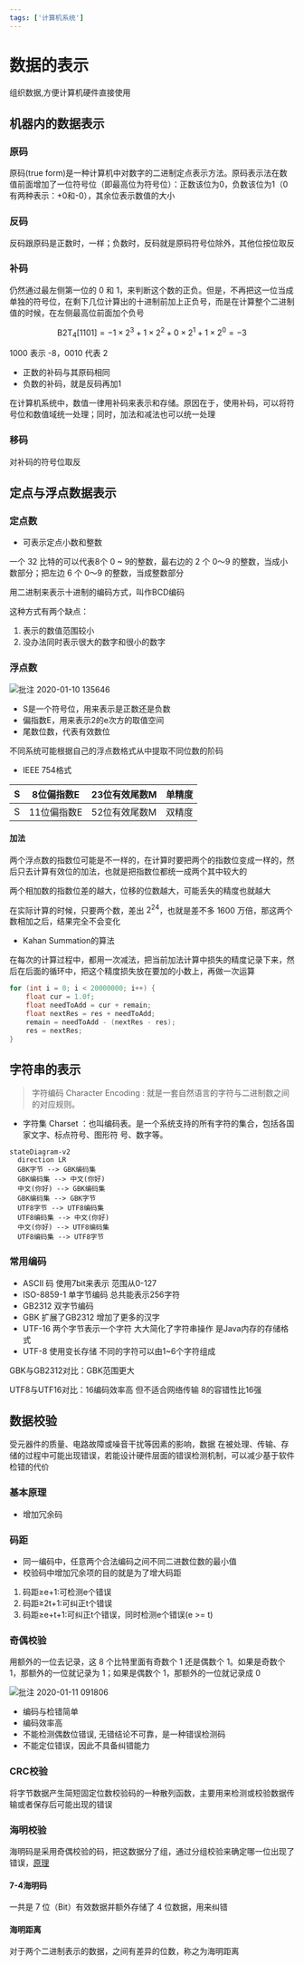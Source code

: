 ```yaml
---
tags: ['计算机系统']
---
```


# 数据的表示

组织数据,方便计算机硬件直接使用

## 机器内的数据表示

### 原码

原码(true form)是一种计算机中对数字的二进制定点表示方法。原码表示法在数值前面增加了一位符号位（即最高位为符号位）：正数该位为0，负数该位为1（0有两种表示：+0和-0），其余位表示数值的大小

### 反码

反码跟原码是正数时，一样；负数时，反码就是原码符号位除外，其他位按位取反

### 补码

仍然通过最左侧第一位的 0 和 1，来判断这个数的正负。但是，不再把这一位当成单独的符号位，在剩下几位计算出的十进制前加上正负号，而是在计算整个二进制值的时候，在左侧最高位前面加个负号

$$
\mathsf{B2T}_4[1101] = -1\times2^3+1\times2^2+0\times2^1+1\times2^0=-3
$$

1000 表示 -8，0010 代表 2

- 正数的补码与其原码相同
- 负数的补码，就是反码再加1

在计算机系统中，数值一律用补码来表示和存储。原因在于，使用补码，可以将符号位和数值域统一处理；同时，加法和减法也可以统一处理

### 移码

对补码的符号位取反

## 定点与浮点数据表示

### 定点数

- 可表示定点小数和整数

一个 32 比特的可以代表8个 0 ~ 9的整数，最右边的 2 个 0～9 的整数，当成小数部分；把左边 6 个 0～9 的整数，当成整数部分

用二进制来表示十进制的编码方式，叫作BCD编码

这种方式有两个缺点：

1. 表示的数值范围较小
2. 没办法同时表示很大的数字和很小的数字

### 浮点数

![批注 2020-01-10 135646](/assets/批注%202020-01-10%20135646.png)

- S是一个符号位，用来表示是正数还是负数
- 偏指数E，用来表示2的e次方的取值空间
- 尾数位数，代表有效数位

不同系统可能根据自己的浮点数格式从中提取不同位数的阶码

- IEEE 754格式

S | 8位偏指数E | 23位有效尾数M | 单精度
-|-|-|-
  | S      | 11位偏指数E  | 52位有效尾数M | 双精度

#### 加法

两个浮点数的指数位可能是不一样的，在计算时要把两个的指数位变成一样的，然后只去计算有效位的加法，也就是把指数位都统一成两个其中较大的

两个相加数的指数位差的越大，位移的位数越大，可能丢失的精度也就越大

在实际计算的时候，只要两个数，差出 $2^{24}$，也就是差不多 1600 万倍，那这两个数相加之后，结果完全不会变化

- Kahan Summation的算法

在每次的计算过程中，都用一次减法，把当前加法计算中损失的精度记录下来，然后在后面的循环中，把这个精度损失放在要加的小数上，再做一次运算

```java
for (int i = 0; i < 20000000; i++) {
    float cur = 1.0f;
    float needToAdd = cur + remain;
    float nextRes = res + needToAdd;
    remain = needToAdd - (nextRes - res);
    res = nextRes;
}
```

## 字符串的表示

> 字符编码 Character Encoding : 就是一套自然语言的字符与二进制数之间的对应规则。 

- 字符集 Charset ：也叫编码表。是一个系统支持的所有字符的集合，包括各国家文字、标点符号、图形符 号、数字等。

```mermaid
stateDiagram-v2
  direction LR
  GBK字节 --> GBK编码集
  GBK编码集 --> 中文(你好)
  中文(你好) --> GBK编码集
  GBK编码集 --> GBK字节
  UTF8字节 --> UTF8编码集
  UTF8编码集 --> 中文(你好)
  中文(你好) --> UTF8编码集
  UTF8编码集 --> UTF8字节
```

### 常用编码

- ASCII 码 使用7bit来表示 范围从0-127
- ISO-8859-1 单字节编码 总共能表示256字符
- GB2312 双字节编码
- GBK 扩展了GB2312 增加了更多的汉字
- UTF-16 两个字节表示一个字符 大大简化了字符串操作 是Java内存的存储格式
- UTF-8 使用变长存储 不同的字符可以由1~6个字符组成

GBK与GB2312对比：GBK范围更大

UTF8与UTF16对比：16编码效率高 但不适合网络传输 8的容错性比16强

## 数据校验

受元器件的质量、电路故障或噪音干扰等因素的影响，数据 在被处理、传输、存储的过程中可能出现错误，若能设计硬件层面的错误检测机制，可以减少基于软件检错的代价

### 基本原理

- 增加冗余码

### 码距

- 同一编码中，任意两个合法编码之间不同二进数位数的最小值
- 校验码中增加冗余项的目的就是为了增大码距

1) 码距≥e+1:可检测e个错误
2) 码距≥2t+1:可纠正t个错误
3) 码距≥e+t+1:可纠正t个错误，同时检测e个错误(e >= t)

### 奇偶校验

用额外的一位去记录，这 8 个比特里面有奇数个 1 还是偶数个 1。如果是奇数个 1，那额外的一位就记录为 1；如果是偶数个 1，那额外的一位就记录成 0

![批注 2020-01-11 091806](/assets/批注%202020-01-11%20091806.png)

- 编码与检错简单
- 编码效率高
- 不能检测偶数位错误, 无错结论不可靠，是一种错误检测码
- 不能定位错误，因此不具备纠错能力

### CRC校验

将字节数据产生简短固定位数校验码的一种散列函数，主要用来检测或校验数据传输或者保存后可能出现的错误

### 海明校验

海明码是采用奇偶校验的码，把这数据分了组，通过分组校验来确定哪一位出现了错误，[原理](https://blog.csdn.net/Yonggie/article/details/83186280)

#### 7-4海明码

一共是 7 位（Bit）有效数据并额外存储了 4 位数据，用来纠错

#### 海明距离

对于两个二进制表示的数据，之间有差异的位数，称之为海明距离
